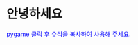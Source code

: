 <!DOCTTYPE html>
<html lang ="ko">
  
<head>
  <meta charset = "UTF-8">
  <meta name = "viewport" content="widhth=device-width, initial-scale=1.0">
  <title>파이 게임</title>
  <style>
    p { color : blue; }
  </style>
</head>

<body>
  <h1>안녕하세요</h1>
  <p>pygame 클릭 후 수식을 복사하여 사용해 주세요.</p>
</body>
